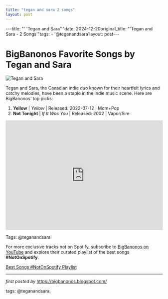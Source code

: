 ```yaml
---
title: "tegan and sara 2 songs"
layout: post
---
```

---title: "' 'Tegan and Sara''"date: 2024-12-20original_title: "'Tegan and Sara - 2 Songs'"tags:  - '@teganandsara'layout: post---<h1>BigBanonos Favorite Songs by Tegan and Sara</h1><img src="https://ca.billboard.com/media-library/tegan-and-sara.webp?id=51884169&width=1200&height=800&quality=90&coordinates=0%2C0%2C0%2C0" alt="Tegan and Sara"> <p>Tegan and Sara, the Canadian indie duo known for their heartfelt lyrics and catchy melodies, have been a staple in the indie music scene. Here are BigBanonos' top picks:</p> <ol> <li><strong>Yellow</strong> | <em>Yellow</em> | Released: 2022-07-12 | Mom+Pop</li> <li><strong>Not Tonight</strong> | <em>If It Was You</em> | Released: 2002 | Vapor/Sire</li></ol> <div> <iframe src="https://open.spotify.com/embed/playlist/5xNKOIYULcSO5KX1a8tLKb?utm_source=generator" width="100%" height="352" frameborder="0" allowfullscreen="" allow="autoplay; clipboard-write; encrypted-media; fullscreen; picture-in-picture" loading="lazy"></iframe></div><p>Tags: @teganandsara</p><!--Subscribe and Playlist Links--><div>    <p>For more exclusive tracks not on Spotify, subscribe to <a href="https://www.youtube.com/@BigBanonos" target="_blank">BigBanonos on YouTube</a> and explore their curated playlist of the best songs <strong>#NotOnSpotify</strong>.</p>    <p><a href="https://www.youtube.com/playlist?list=PLtuNtuTatqI0kFahUCbtbfenC_ET5O_tr" target="_blank">Best Songs #NotOnSpotify Playlist<br /></a></p></div><hr /><p><em>first posted by</em> <a href="https://bigbanonos.blogspot.com/" rel="noopener" target="_new">https://bigbanonos.blogspot.com/</a></p><p>tags: @teganandsara,</p>